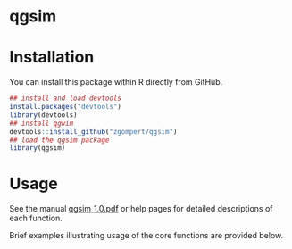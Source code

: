 # qgsim

# Installation

You can install this package within R directly from GitHub.

```R
## install and load devtools
install.packages("devtools")
library(devtools)
## install qgwim
devtools::install_github("zgompert/qgsim")
## load the qgsim package
library(qgsim)
```
# Usage

See the manual [qgsim_1.0.pdf](qgsim_1.0.pdf) or help pages for detailed descriptions of each function.

Brief examples illustrating usage of the core functions are provided below.
